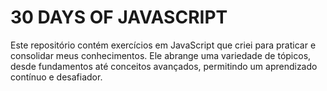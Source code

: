 # 30 DAYS OF JAVASCRIPT
Este repositório contém exercícios em JavaScript que criei para praticar e consolidar meus conhecimentos. Ele abrange uma variedade de tópicos, desde fundamentos até conceitos avançados, permitindo um aprendizado contínuo e desafiador.
